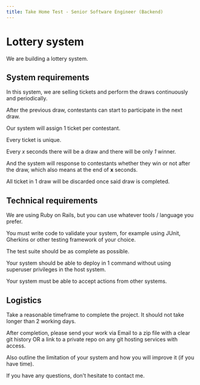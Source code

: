 ```yaml
---
title: Take Home Test - Senior Software Engineer (Backend)
---
```


# Lottery system

We are building a lottery system. 

## System requirements

In this system, we are selling tickets and perform the draws continuously and periodically.

After the previous draw, contestants can start to participate in the next draw.

Our system will assign 1 ticket per contestant.

Every ticket is unique.

Every *x* seconds there will be a draw and there will be only *1* winner. 

And the system will response to contestants whether they win or not after the draw, which also means at the end of __x__ seconds.

All ticket in 1 draw will be discarded once said draw is completed.

## Technical requirements

We are using Ruby on Rails, but you can use whatever tools / language you prefer.

You must write code to validate your system, for example using JUnit, Gherkins or other testing framework of your choice.

The test suite should be as complete as possible.

Your system should be able to deploy in 1 command without using superuser privileges in the host system.

Your system must be able to accept actions from other systems.

## Logistics

Take a reasonable timeframe to complete the project. It should not take longer than 2 working days.

After completion, please send your work via Email to a zip file with a clear git history OR a link to a private repo on any git hosting services with access.

Also outline the limitation of your system and how you will improve it (if you have time).

If you have any questions, don't hesitate to contact me.
